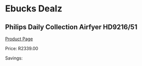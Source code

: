 
# Ebucks Dealz
## Philips Daily Collection Airfyer HD9216/51
[Product Page](https://www.ebucks.com/web/shop/productSelected.do?prodId=1151460185&catId=1157659933)

Price: R2339.00

Savings: 


	